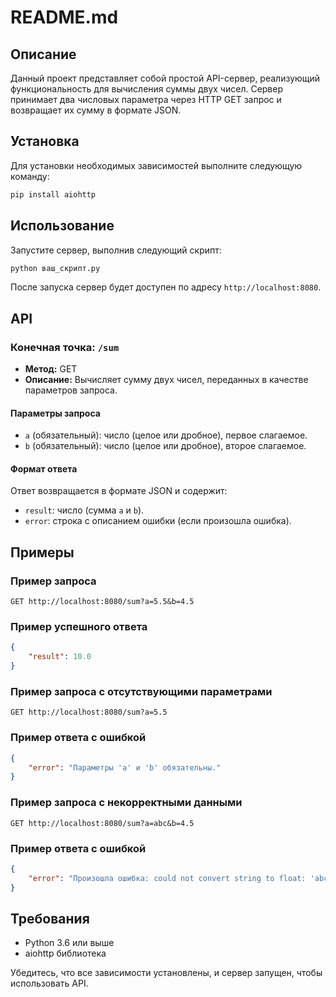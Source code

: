 # README.md

## Описание
Данный проект представляет собой простой API-сервер, реализующий функциональность для вычисления суммы двух чисел. Сервер принимает два числовых параметра через HTTP GET запрос и возвращает их сумму в формате JSON.

## Установка
Для установки необходимых зависимостей выполните следующую команду:

```bash
pip install aiohttp
```

## Использование
Запустите сервер, выполнив следующий скрипт:

```bash
python ваш_скрипт.py
```

После запуска сервер будет доступен по адресу `http://localhost:8080`.

## API
### Конечная точка: `/sum`
- **Метод:** GET
- **Описание:** Вычисляет сумму двух чисел, переданных в качестве параметров запроса.

#### Параметры запроса
- `a` (обязательный): число (целое или дробное), первое слагаемое.
- `b` (обязательный): число (целое или дробное), второе слагаемое.

#### Формат ответа
Ответ возвращается в формате JSON и содержит:
- `result`: число (сумма `a` и `b`).
- `error`: строка с описанием ошибки (если произошла ошибка).

## Примеры
### Пример запроса
```http
GET http://localhost:8080/sum?a=5.5&b=4.5
```

### Пример успешного ответа
```json
{
    "result": 10.0
}
```

### Пример запроса с отсутствующими параметрами
```http
GET http://localhost:8080/sum?a=5.5
```

### Пример ответа с ошибкой
```json
{
    "error": "Параметры 'a' и 'b' обязательны."
}
```

### Пример запроса с некорректными данными
```http
GET http://localhost:8080/sum?a=abc&b=4.5
```

### Пример ответа с ошибкой
```json
{
    "error": "Произошла ошибка: could not convert string to float: 'abc'"
}
```

## Требования
- Python 3.6 или выше
- aiohttp библиотека

Убедитесь, что все зависимости установлены, и сервер запущен, чтобы использовать API.